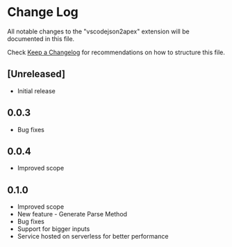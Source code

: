 # Change Log

All notable changes to the "vscodejson2apex" extension will be documented in this file.

Check [Keep a Changelog](http://keepachangelog.com/) for recommendations on how to structure this file.

## [Unreleased]

- Initial release

## 0.0.3

- Bug fixes

## 0.0.4

- Improved scope

## 0.1.0

- Improved scope
- New feature - Generate Parse Method
- Bug fixes
- Support for bigger inputs
- Service hosted on serverless for better performance